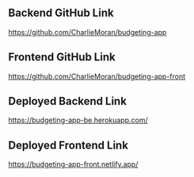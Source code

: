 ## Backend GitHub Link
https://github.com/CharlieMoran/budgeting-app

## Frontend GitHub Link
https://github.com/CharlieMoran/budgeting-app-front

## Deployed Backend Link
https://budgeting-app-be.herokuapp.com/

## Deployed Frontend Link
https://budgeting-app-front.netlify.app/